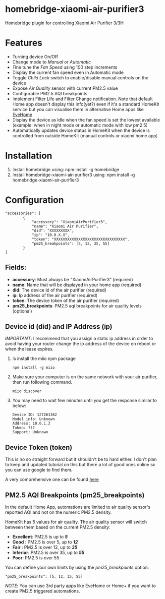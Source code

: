
# homebridge-xiaomi-air-purifier3
Homebridge plugin for controlling Xiaomi Air Purifier 3/3H

# Features
* Turning device On/Off
* Change mode to _Manual_ or _Automatic_
* Fine tune the _Fan Speed_ using 100 step increments
* Display the current fan speed even in Automatic mode
* Toggle _Child Lock_ switch to enable/disable manual controls on the device
* Expose _Air Quality_ sensor with current PM2.5 value
* Configurable PM2.5 AQI breakpoints
* Implement Filter Life and Filter Change notification. Note that default Home app doesn't display this info(yet?) even if it's a standard HomeKit service but you can visualise them in alternative Home apps like [EveHome](https://www.evehome.com/en/eve-app)
* Display the device as Idle when the fan speed is set the lowest available (example: when in night mode or automatic mode with low pm2.5)
* Automatically updates device status in HomeKit when the device is controlled from outside HomeKit (manual controls or xiaomi home app)

# Installation
1. Install homebridge using: npm install -g homebridge
2. Install homebridge-xiaomi-air-purifier3 using: npm install -g homebridge-xiaomi-air-purifier3

# Configuration

```
"accessories": [
        {
            "accessory": "XiaomiAirPurifier3",
            "name": "Xiaomi Air Purifier",
            "did": "XXXXXXXXX",
            "ip": "10.0.X.X",
            "token": "XXXXXXXXXXXXXXXXXXXXXXXXXXXXXXXX",
            "pm25_breakpoints": [5, 12, 35, 55]
        }
]
```

## Fields:
* **accessory**: Must always be "XiaomiAirPurifier3" (required)
* **name**: Name that will be displayed in your home app (required)
* **did**: The device id of the air purifier (required)
* **ip**: Ip address of the air purifier (required)
* **token**: The device token of the air purifier (required)
* **pm25_breakpoints**: PM2.5 aqi breakpoints for air quality levels (optional)

## Device id (did) and IP Address (ip)

*IMPORTANT*: I recommend that you assign a static ip address in order to avoid having your router change the ip address of the device on reboot or when the lease expires.

1. Is install the miio npm package
    ```
    npm install -g miio
    ```
2. Make sure your computer is on the same network with your air purifier, then run following command.

   ```
   miio discover
   ```

3. You may need to wait few minutes until you get the response similar to below:

   ```
   Device ID: 127261362
   Model info: Unknown
   Address: 10.0.1.3
   Token: ???
   Support: Unknown
   ```

## Device Token (token)
This is no so straight forward but it shouldn't be to hard either. I don't plan to keep and updated tutorial on this but there a lot of good ones online so you can use google to find them.

A very comprehensive one can be found [here](https://github.com/Maxmudjon/com.xiaomi-miio/blob/master/docs/obtain_token.md) 

## PM2.5 AQI Breakpoints (pm25_breakpoints)
In the default Home App, automations are limited to air quality sensor's reported AQI and not on the numeric PM2.5 density.

HomeKit has 5 values for air quality. The air quality sensor will switch between them based on the current PM2.5 density:

 - **Excellent**:  PM2.5 is up to ***5***
 - **Good** : PM2.5 is over 5, up to ***12***
 - **Fair** : PM2.5 is over 12, up to ***35***
 - **Inferior**: PM2.5 is over 35, up to ***55***
 - **Poor**: PM2.5 is over 55

You can define your own limits by using the *pm25_breakpoints* option:
```
"pm25_breakpoints": [5, 12, 35, 55]
```

*NOTE*: You can use 3rd party apps like EveHome or Home+ if you want to create PM2.5 triggered automations.